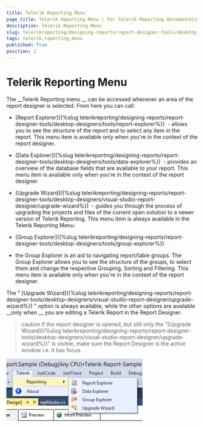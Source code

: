```yaml
---
title: Telerik Reporting Menu
page_title: Telerik Reporting Menu | for Telerik Reporting Documentation
description: Telerik Reporting Menu
slug: telerikreporting/designing-reports/report-designer-tools/desktop-designers/visual-studio-report-designer/telerik-reporting-menu
tags: telerik,reporting,menu
published: True
position: 2
---
```


# Telerik Reporting Menu



The 
__Telerik Reporting menu
__ can be accessed whenever an area of the report designer is selected. From here you can call:
      


* [Report Explorer]({%slug telerikreporting/designing-reports/report-designer-tools/desktop-designers/tools/report-explorer%})
 - allows you to see the structure of the report and to select any item in the report. This menu item is available only when you're in the context of the report designer.
          


* [Data Explorer]({%slug telerikreporting/designing-reports/report-designer-tools/desktop-designers/tools/data-explorer%})
 - provides an overview of the database fields that are available to your report. This menu item is available only when you're in the context of the report designer.
          


* [Upgrade Wizard]({%slug telerikreporting/designing-reports/report-designer-tools/desktop-designers/visual-studio-report-designer/upgrade-wizard%})
 - guides you through the process of upgrading the projects and files of the current open solution to a newer version of Telerik Reporting. This menu item is always available in the Telerik Reporting Menu.
          


* [Group Explorer]({%slug telerikreporting/designing-reports/report-designer-tools/desktop-designers/tools/group-explorer%})
 - the Group Explorer is an aid to navigating report/table groups. The Group Explorer allows you to see the structure of the groups, to select them and change the respective Grouping, Sorting and Filtering. This menu item is available only when you're in the context of the report designer.
          


The "
[Upgrade Wizard]({%slug telerikreporting/designing-reports/report-designer-tools/desktop-designers/visual-studio-report-designer/upgrade-wizard%})
" option is always available, while the other options are available 
__only when
__ you are editing a Telerik Report in the Report Designer.
      


>caution If the report designer is opened, but still only the "[Upgrade Wizard]({%slug telerikreporting/designing-reports/report-designer-tools/desktop-designers/visual-studio-report-designer/upgrade-wizard%})" is visible, make sure the Report Designer is the active window i.e. it has focus.        


  
  ![TelerikVSMenu](images/TelerikVSMenu.png)
